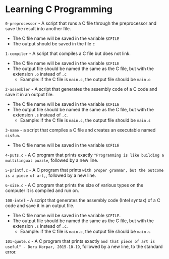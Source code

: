 # Learning C Programming
`0-preprocessor` - A script that runs a C file through the preprocessor and save the result into another file.

* The C file name will be saved in the variable `$CFILE`
* The output should be saved in the file `c`

`1-compiler` - A script that compiles a C file but does not link.

* The C file name will be saved in the variable `$CFILE`
* The output file should be named the same as the C file, but with the extension `.o` instead of `.c`
  * Example: if the C file is `main.c`, the output file should be `main.o`


`2-assembler` -  A script that generates the assembly code of a C code and save it in an output file.

* The C file name will be saved in the variable `$CFILE`
* The output file should be named the same as the C file, but with the extension `.s` instead of `.c`.
  * Example: if the C file is `main.c`, the output file should be `main.s`


`3-name` - a script that compiles a C file and creates an executable named `cisfun`.

* The C file name will be saved in the variable `$CFILE`


`4-puts.c` - A C program that prints exactly `"Programming is like building a multilingual puzzle`, followed by a new line.


`5-printf.c` - A C program that prints `with proper grammar, but the outcome is a piece of art,`, followed by a new line.


`6-size.c` - A C program that prints the size of various types on the computer it is compiled and run on.


`100-intel` - A script that generates the assembly code (Intel syntax) of a C code and save it in an output file.

* The C file name will be saved in the variable `$CFILE`.
* The output file should be named the same as the C file, but with the extension `.s` instead of `.c`.
  * Example: if the C file is `main.c`, the output file should be `main.s`


`101-quote.c` - A C program that prints exactly `and that piece of art is useful" - Dora Korpar, 2015-10-19`, followed by a new line, to the standard error.
